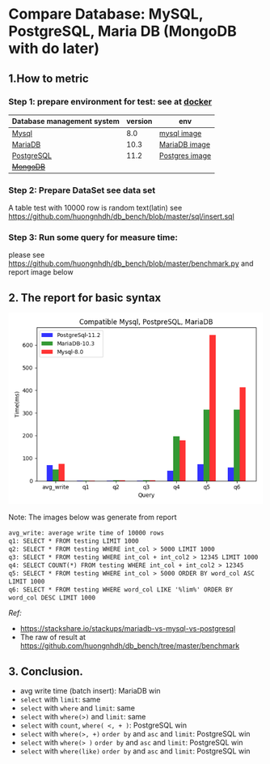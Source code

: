 # Compare Database: MySQL, PostgreSQL, Maria DB (MongoDB with do later)
## 1.How to metric
### Step 1: prepare environment for test: see at [docker](https://github.com/huongnhdh/db_bench/blob/master/docker.txt)

| Database management system                                      | version | env |
| ---------------------------------------------- | ------ | --- |
| [Mysql](https://github.com/mysql/mysql-server) |      8.0  | [mysql image](https://hub.docker.com/_/mysql)    |
| [MariaDB](https://github.com/MariaDB/server)   |       10.3 |  [MariaDB image](https://hub.docker.com/_/mariadb)   |
| [PostgreSQL](https://github.com/postgres/postgres)|     11.2  | [Postgres image](https://hub.docker.com/_/postgres)     |
| ~~[MongoDB](https://github.com/mongodb/mongo)~~|        |     |

### Step 2: Prepare DataSet see data set
  A table test with 10000 row is random text(latin)
  see https://github.com/huongnhdh/db_bench/blob/master/sql/insert.sql

### Step 3: Run some query for measure time:
  please see https://github.com/huongnhdh/db_bench/blob/master/benchmark.py
  and report image below

## 2. The report for basic syntax

![report](./benchmark.png)

Note: The images below was generate from report
```
avg_write: average write time of 10000 rows
q1: SELECT * FROM testing LIMIT 1000
q2: SELECT * FROM testing WHERE int_col > 5000 LIMIT 1000
q3: SELECT * FROM testing WHERE int_col + int_col2 > 12345 LIMIT 1000
q4: SELECT COUNT(*) FROM testing WHERE int_col + int_col2 > 12345
q5: SELECT * FROM testing WHERE int_col > 5000 ORDER BY word_col ASC LIMIT 1000
q6: SELECT * FROM testing WHERE word_col LIKE '%lim%' ORDER BY word_col DESC LIMIT 1000
```
*Ref:*
- https://stackshare.io/stackups/mariadb-vs-mysql-vs-postgresql
- The raw of result at https://github.com/huongnhdh/db_bench/tree/master/benchmark
## 3. Conclusion.
- avg write time (batch insert): MariaDB win
- `select` with `limit`: same
- `select` with `where` and `limit`: same
- `select` with `where(>)` and `limit`: same
- `select` with `count`, `where( <, + )`: PostgreSQL win
- `select` with `where(>, +)` `order by` and `asc` and `limit`: PostgreSQL win
- `select` with `where(> )` `order by` and `asc` and `limit`: PostgreSQL win
- `select` with `where(like)` `order by` and `asc` and `limit`: PostgreSQL win
